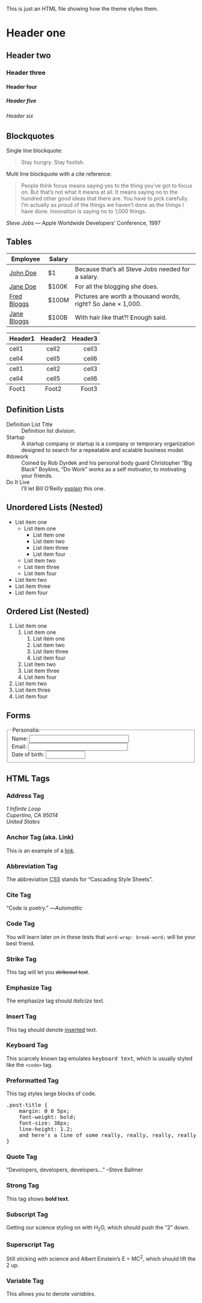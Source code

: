 <p>This is just an HTML file showing how the theme styles them.</p>

<h1>Header one</h1>

<h2 id="header-two">Header two</h2>

<h3 id="header-three">Header three</h3>

<h4 id="header-four">Header four</h4>

<h5 id="header-five">Header five</h5>

<h6 id="header-six">Header six</h6>

<h2 id="blockquotes">Blockquotes</h2>

<p>Single line blockquote:</p>

<blockquote>
  <p>Stay hungry. Stay foolish.</p>
</blockquote>

<p>Multi line blockquote with a cite reference:</p>

<blockquote>
  <p>People think focus means saying yes to the thing you’ve got to focus on. But that’s not what it means at all. It means saying no to the hundred other good ideas that there are. You have to pick carefully. I’m actually as proud of the things we haven’t done as the things I have done. Innovation is saying no to 1,000 things.</p>
</blockquote>

<p class="small"><cite>Steve Jobs</cite> — Apple Worldwide Developers’ Conference, 1997</p>

<h2 id="tables">Tables</h2>

<table>
  <thead>
    <tr>
      <th>Employee</th>
      <th>Salary</th>
      <th> </th>
    </tr>
  </thead>
  <tbody>
    <tr>
      <td><a href="#">John Doe</a></td>
      <td>$1</td>
      <td>Because that’s all Steve Jobs needed for a salary.</td>
    </tr>
    <tr>
      <td><a href="#">Jane Doe</a></td>
      <td>$100K</td>
      <td>For all the blogging she does.</td>
    </tr>
    <tr>
      <td><a href="#">Fred Bloggs</a></td>
      <td>$100M</td>
      <td>Pictures are worth a thousand words, right? So Jane × 1,000.</td>
    </tr>
    <tr>
      <td><a href="#">Jane Bloggs</a></td>
      <td>$100B</td>
      <td>With hair like that?! Enough said.</td>
    </tr>
  </tbody>
</table>

<table>
  <thead>
    <tr>
      <th style="text-align: left">Header1</th>
      <th style="text-align: center">Header2</th>
      <th style="text-align: right">Header3</th>
    </tr>
  </thead>
  <tbody>
    <tr>
      <td style="text-align: left">cell1</td>
      <td style="text-align: center">cell2</td>
      <td style="text-align: right">cell3</td>
    </tr>
    <tr>
      <td style="text-align: left">cell4</td>
      <td style="text-align: center">cell5</td>
      <td style="text-align: right">cell6</td>
    </tr>
  </tbody>
  <tbody>
    <tr>
      <td style="text-align: left">cell1</td>
      <td style="text-align: center">cell2</td>
      <td style="text-align: right">cell3</td>
    </tr>
    <tr>
      <td style="text-align: left">cell4</td>
      <td style="text-align: center">cell5</td>
      <td style="text-align: right">cell6</td>
    </tr>
  </tbody>
  <tfoot>
    <tr>
      <td style="text-align: left">Foot1</td>
      <td style="text-align: center">Foot2</td>
      <td style="text-align: right">Foot3</td>
    </tr>
  </tfoot>
</table>

<h2 id="definition-lists">Definition Lists</h2>

<dl>
  <dt>Definition List Title</dt>
  <dd>Definition list division.</dd>
  <dt>Startup</dt>
  <dd>A startup company or startup is a company or temporary organization designed to search for a repeatable and scalable business model.</dd>
  <dt>#dowork</dt>
  <dd>Coined by Rob Dyrdek and his personal body guard Christopher “Big Black” Boykins, “Do Work” works as a self motivator, to motivating your friends.</dd>
  <dt>Do It Live</dt>
  <dd>I’ll let Bill O’Reilly <a href="https://www.youtube.com/watch?v=O_HyZ5aW76c" title="We'll Do It Live">explain</a> this one.</dd>
</dl>

<h2 id="unordered-lists-nested">Unordered Lists (Nested)</h2>

<ul>
  <li>List item one
    <ul>
      <li>List item one
        <ul>
          <li>List item one</li>
          <li>List item two</li>
          <li>List item three</li>
          <li>List item four</li>
        </ul>
      </li>
      <li>List item two</li>
      <li>List item three</li>
      <li>List item four</li>
    </ul>
  </li>
  <li>List item two</li>
  <li>List item three</li>
  <li>List item four</li>
</ul>

<h2 id="ordered-list-nested">Ordered List (Nested)</h2>

<ol>
  <li>List item one
    <ol>
      <li>List item one
        <ol>
          <li>List item one</li>
          <li>List item two</li>
          <li>List item three</li>
          <li>List item four</li>
        </ol>
      </li>
      <li>List item two</li>
      <li>List item three</li>
      <li>List item four</li>
    </ol>
  </li>
  <li>List item two</li>
  <li>List item three</li>
  <li>List item four</li>
</ol>

<h2 id="forms">Forms</h2>

<form>
  <fieldset>
    <legend>Personalia:</legend>
    Name: <input type="text" size="30" /><br />
    Email: <input type="text" size="30" /><br />
    Date of birth: <input type="text" size="10" />
  </fieldset>
</form>


<h2 id="html-tags">HTML Tags</h2>

<h3 id="address-tag">Address Tag</h3>

<address>
  1 Infinite Loop<br /> Cupertino, CA 95014<br /> United States
</address>

<h3 id="anchor-tag-aka-link">Anchor Tag (aka. Link)</h3>

<p>This is an example of a <a href="http://apple.com" title="Apple">link</a>.</p>

<h3 id="abbreviation-tag">Abbreviation Tag</h3>

<p>The abbreviation <abbr title="Cascading Style Sheets">CSS</abbr> stands for “Cascading Style Sheets”.</p>

<h3 id="cite-tag">Cite Tag</h3>

<p>“Code is poetry.” —<cite>Automattic</cite></p>

<h3 id="code-tag">Code Tag</h3>

<p>You will learn later on in these tests that <code class="language-plaintext highlighter-rouge">word-wrap: break-word;</code> will be your best friend.</p>

<h3 id="strike-tag">Strike Tag</h3>

<p>This tag will let you <strike>strikeout text</strike>.</p>

<h3 id="emphasize-tag">Emphasize Tag</h3>

<p>The emphasize tag should <em>italicize</em> text.</p>

<h3 id="insert-tag">Insert Tag</h3>

<p>This tag should denote <ins>inserted</ins> text.</p>

<h3 id="keyboard-tag">Keyboard Tag</h3>

<p>This scarcely known tag emulates <kbd>keyboard text</kbd>, which is usually styled like the <code class="language-plaintext highlighter-rouge">&lt;code&gt;</code> tag.</p>

<h3 id="preformatted-tag">Preformatted Tag</h3>

<p>This tag styles large blocks of code.</p>

<pre>
.post-title {
	margin: 0 0 5px;
	font-weight: bold;
	font-size: 38px;
	line-height: 1.2;
	and here's a line of some really, really, really, really long text, just to see how the PRE tag handles it and to find out how it overflows;
}
</pre>

<h3 id="quote-tag">Quote Tag</h3>

<p><q>Developers, developers, developers…</q> –Steve Ballmer</p>

<h3 id="strong-tag">Strong Tag</h3>

<p>This tag shows <strong>bold text</strong>.</p>

<h3 id="subscript-tag">Subscript Tag</h3>

<p>Getting our science styling on with H<sub>2</sub>O, which should push the “2” down.</p>

<h3 id="superscript-tag">Superscript Tag</h3>

<p>Still sticking with science and Albert Einstein’s E = MC<sup>2</sup>, which should lift the 2 up.</p>

<h3 id="variable-tag">Variable Tag</h3>

<p>This allows you to denote <var>variables</var>.</p>

        

